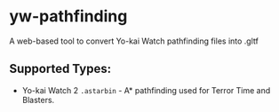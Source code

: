 # yw-pathfinding
A web-based tool to convert Yo-kai Watch pathfinding files into .gltf

## Supported Types:
* Yo-kai Watch 2 `.astarbin` - A* pathfinding used for Terror Time and Blasters.
